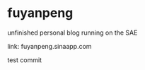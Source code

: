 fuyanpeng
=========

unfinished personal blog running on the SAE      

link: fuyanpeng.sinaapp.com


test commit
